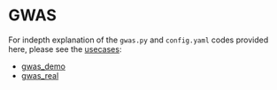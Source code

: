 # GWAS

For indepth explanation of the ``gwas.py`` and ``config.yaml`` codes provided here, please see the [usecases](./../../usecases):

* [gwas_demo](./../../usecases/gwas_demo.md)
* [gwas_real](./../../usecases/gwas_real.md)
